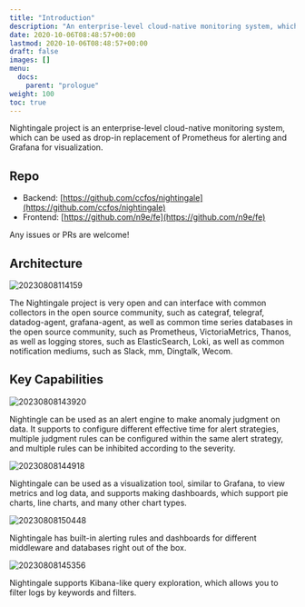 ```yaml
---
title: "Introduction"
description: "An enterprise-level cloud-native monitoring system, which can be used as drop-in replacement of Prometheus for alerting and Grafana for visualization."
date: 2020-10-06T08:48:57+00:00
lastmod: 2020-10-06T08:48:57+00:00
draft: false
images: []
menu:
  docs:
    parent: "prologue"
weight: 100
toc: true
---
```


Nightingale project is an enterprise-level cloud-native monitoring system, which can be used as drop-in replacement of Prometheus for alerting and Grafana for visualization.

## Repo

- Backend: [https://github.com/ccfos/nightingale](https://github.com/ccfos/nightingale)
- Frontend: [https://github.com/n9e/fe](https://github.com/n9e/fe)

Any issues or PRs are welcome!

## Architecture

![20230808114159](https://download.flashcat.cloud/ulric/20230808114159.png)

The Nightingale project is very open and can interface with common collectors in the open source community, such as categraf, telegraf, datadog-agent, grafana-agent, as well as common time series databases in the open source community, such as Prometheus, VictoriaMetrics, Thanos, as well as logging stores, such as ElasticSearch, Loki, as well as common notification mediums, such as Slack, mm, Dingtalk, Wecom.

## Key Capabilities

![20230808143920](https://download.flashcat.cloud/ulric/20230808143920.png)

Nightingle can be used as an alert engine to make anomaly judgment on data. It supports to configure different effective time for alert strategies, multiple judgment rules can be configured within the same alert strategy, and multiple rules can be inhibited according to the severity.

![20230808144918](https://download.flashcat.cloud/ulric/20230808144918.png)

Nightingale can be used as a visualization tool, similar to Grafana, to view metrics and log data, and supports making dashboards, which support pie charts, line charts, and many other chart types.

![20230808150448](https://download.flashcat.cloud/ulric/20230808150448.png)

Nightingale has built-in alerting rules and dashboards for different middleware and databases right out of the box.

![20230808145356](https://download.flashcat.cloud/ulric/20230808145356.png)

Nightingale supports Kibana-like query exploration, which allows you to filter logs by keywords and filters.

<!-- ![20230808150024](https://download.flashcat.cloud/ulric/20230808150024.png)

Nightingale can support the integration of multiple data sources, such as Prometheus, VictoriaMetrics, Thanos, ElasticSearch, and the data of these data sources to do the alarm determination and visualization display. -->

